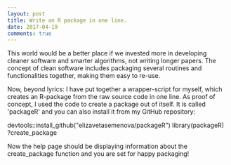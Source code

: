 ```yaml
---
layout: post
title: Write an R package in one line.
date: 2017-04-19
comments: true
---
```


This world would be a better place if we invested more in developing cleaner software and smarter algorithms, not writing longer papers. The concept of clean software includes packaging several routines and functionalities together, making them easy to re-use. 

Now, beyond lyrics: I have put together a wrapper-script for myself, which creates an R-package from the raw source code in one line. As proof of concept, I used the code to create a package out of itself. It is called 'packageR' and you can also  install it from my GitHub repository:

devtools::install_github("elizavetasemenova/packageR")
library(packageR)
?create_package

Now the help page should be displaying information about the create_package function and you are set for happy packaging! 

